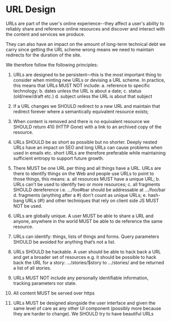 # URL Design

URLs are part of the user's online experience--they affect a user's ability to reliably share and reference online resources and discover and interact with the content and services we produce. 

They can also have an impact on the amount of long-term technical debt we carry since getting the URL scheme wrong means we need to maintain redirects for the duration of the site.

We therefore follow the following principles:

1. URLs are designed to be persistent—this is the most important thing to consider when minting new URLs or devising a URL scheme. In practice, this means that URLs MUST NOT include:
a. reference to specific technology;
b. dates unless the URL is about a date;
c. status (old/new/draft etc.)
d. subject unless the URL is about that subject

2. If a URL changes we SHOULD redirect to a new URL and maintain that redirect forever where a semantically equivalent resource exists;

3. When content is removed and there is no equivalent resource we SHOULD return 410 (HTTP Gone) with a link to an archived copy of the resource.

4. URLs SHOULD be as short as possible but no shorter. Deeply nested URLs have an impact on SEO and long URLs can cause problems when used in emails etc. short URLs are therefore preferable while maintaining sufficient entropy to support future growth.

5. There MUST be one URL per thing and all things have a URL. URLs are there to identify things on the Web and people use URLs to point to those things, this means:
a. all resources MUST have a unique URL;
b. URLs can't be used to identify two or more resources;
c. all fragments SHOULD dereference i.e. .../foo#bar should be addressable at .../foo/bar
d. fragments (anything after a #) don't count as unique URLs;
e. hash-bang URLs (#!) and other techniques that rely on client side JS MUST NOT be used.

6. URLs are globally unique. A user MUST be able to share a URL and anyone, anywhere in the world MUST be able to de reference the same resource.

7. URLs can identify: things, lists of things and forms. Query parameters SHOULD be avoided for anything that’s not a list. 

8. URLs SHOULD be hackable. A user should be able to hack back a URL and get a broader set of resources e.g. it should be possible to hack back the URL for a story: .../stories/$story to .../stories/ and be returned a list of all stories.

9. URLs MUST NOT include any personally identifiable information, tracking parameters nor state.

10. All content MUST be served over https

11. URLs MUST be designed alongside the user interface and given the same level of care as any other UI component (possibly more because they are harder to change). We SHOULD try to have beautiful URLs
